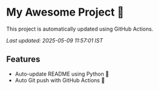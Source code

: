# My Awesome Project 🚀

This project is automatically updated using GitHub Actions.

_Last updated: 2025-05-09 11:57:01 IST_

## Features
- Auto-update README using Python 🐍
- Auto Git push with GitHub Actions 🤖
